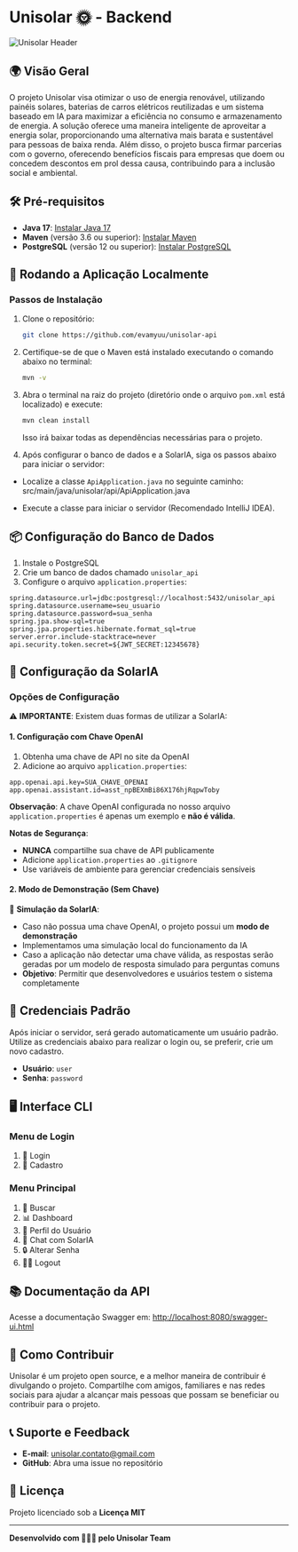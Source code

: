 # Unisolar 🌞 - Backend

![Unisolar Header](https://i.ibb.co/t8nwRGs/Banner.png)
## 🌍 Visão Geral

O projeto Unisolar visa otimizar o uso de energia renovável, utilizando painéis solares, baterias de carros elétricos reutilizadas e um sistema baseado em IA para maximizar a eficiência no consumo e armazenamento de energia.
A solução oferece uma maneira inteligente de aproveitar a energia solar, proporcionando uma alternativa mais barata e sustentável para pessoas de baixa renda. Além disso, o projeto busca firmar parcerias com o governo, oferecendo benefícios fiscais para empresas que doem ou concedem descontos em prol dessa causa, contribuindo para a inclusão social e ambiental.

## 🛠 Pré-requisitos

- **Java 17**: [Instalar Java 17](https://www.oracle.com/br/java/technologies/downloads/)
- **Maven** (versão 3.6 ou superior): [Instalar Maven](https://maven.apache.org/install.html)
- **PostgreSQL** (versão 12 ou superior): [Instalar PostgreSQL](https://www.postgresql.org/download/)

## 🚀 Rodando a Aplicação Localmente

### Passos de Instalação

1. Clone o repositório:
   ```bash
   git clone https://github.com/evamyuu/unisolar-api
   ```
   
2. Certifique-se de que o Maven está instalado executando o comando abaixo no terminal:
   ```bash
   mvn -v
   ```

3. Abra o terminal na raiz do projeto (diretório onde o arquivo `pom.xml` está localizado) e execute:
   ```bash
   mvn clean install
   ```
   Isso irá baixar todas as dependências necessárias para o projeto.

4. Após configurar o banco de dados e a SolarIA, siga os passos abaixo para iniciar o servidor:
   
- Localize a classe `ApiApplication.java` no seguinte caminho:
    src/main/java/unisolar/api/ApiApplication.java
   
- Execute a classe para iniciar o servidor (Recomendado IntelliJ IDEA).

## 📦 Configuração do Banco de Dados

1. Instale o PostgreSQL
2. Crie um banco de dados chamado `unisolar_api`
3. Configure o arquivo `application.properties`:

```properties
spring.datasource.url=jdbc:postgresql://localhost:5432/unisolar_api
spring.datasource.username=seu_usuario
spring.datasource.password=sua_senha
spring.jpa.show-sql=true
spring.jpa.properties.hibernate.format_sql=true
server.error.include-stacktrace=never
api.security.token.secret=${JWT_SECRET:12345678}

```
## 🔐 Configuração da SolarIA

### Opções de Configuração

⚠️ **IMPORTANTE**: Existem duas formas de utilizar a SolarIA:

#### 1. Configuração com Chave OpenAI

1. Obtenha uma chave de API no site da OpenAI
2. Adicione ao arquivo `application.properties`:

```properties
app.openai.api.key=SUA_CHAVE_OPENAI
app.openai.assistant.id=asst_npBEXmBi86X176hjRqpwToby
```
**Observação**:
A chave OpenAI configurada no nosso arquivo `application.properties` é apenas um exemplo e **não é válida**.

**Notas de Segurança**:
- **NUNCA** compartilhe sua chave de API publicamente
- Adicione `application.properties` ao `.gitignore`
- Use variáveis de ambiente para gerenciar credenciais sensíveis

#### 2. Modo de Demonstração (Sem Chave)

🤖 **Simulação da SolarIA**:
- Caso não possua uma chave OpenAI, o projeto possui um **modo de demonstração**
- Implementamos uma simulação local do funcionamento da IA
- Caso a aplicação não detectar uma chave válida, as respostas serão geradas por um modelo de resposta simulado para perguntas comuns
- **Objetivo**: Permitir que desenvolvedores e usuários testem o sistema completamente

## 🔐 Credenciais Padrão

Após iniciar o servidor, será gerado automaticamente um usuário padrão. Utilize as credenciais abaixo para realizar o login ou, se preferir, crie um novo cadastro.

- **Usuário**: `user`
- **Senha**: `password`
  
## 🖥 Interface CLI

### Menu de Login
1. 🔑 Login
2. 📝 Cadastro

### Menu Principal
1. 🔎 Buscar
2. 📊 Dashboard
3. 👤 Perfil do Usuário
4. 🤖 Chat com SolarIA
5. 🔒 Alterar Senha
6. 🚶‍♂️ Logout
## 📚 Documentação da API

Acesse a documentação Swagger em:
[http://localhost:8080/swagger-ui.html](http://localhost:8080/swagger-ui.html)

## 🤝 Como Contribuir

Unisolar é um projeto open source, e a melhor maneira de contribuir é divulgando o projeto. 
Compartilhe com amigos, familiares e nas redes sociais para ajudar a alcançar mais pessoas que possam se beneficiar ou contribuir para o projeto.

## 📞 Suporte e Feedback

- **E-mail**: unisolar.contato@gmail.com
- **GitHub**: Abra uma issue no repositório

## 📄 Licença

Projeto licenciado sob a **Licença MIT**

---

**Desenvolvido com 🧡💚💙 pelo Unisolar Team**
